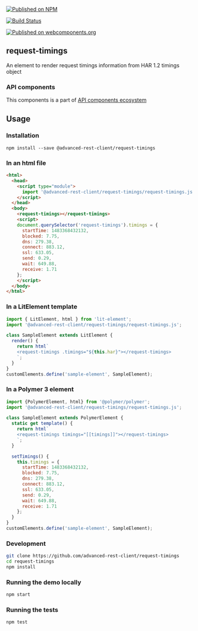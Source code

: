 [![Published on NPM](https://img.shields.io/npm/v/@advanced-rest-client/request-timings.svg)](https://www.npmjs.com/package/@advanced-rest-client/request-timings)

[![Build Status](https://travis-ci.org/advanced-rest-client/request-timings.svg?branch=stage)](https://travis-ci.org/advanced-rest-client/request-timings)

[![Published on webcomponents.org](https://img.shields.io/badge/webcomponents.org-published-blue.svg)](https://www.webcomponents.org/element/@advanced-rest-client/request-timings)

## request-timings

An element to render request timings information from HAR 1.2  timings object

### API components

This components is a part of [API components ecosystem](https://elements.advancedrestclient.com/)

## Usage

### Installation
```
npm install --save @advanced-rest-client/request-timings
```

### In an html file

```html
<html>
  <head>
    <script type="module">
      import '@advanced-rest-client/request-timings/request-timings.js';
    </script>
  </head>
  <body>
    <request-timings></request-timings>
    <script>
    document.querySelector('request-timings').timings = {
      startTime: 1483368432132,
      blocked: 7.75,
      dns: 279.38,
      connect: 883.12,
      ssl: 633.05,
      send: 0.29,
      wait: 649.88,
      receive: 1.71
    };
    </script>
  </body>
</html>
```

### In a LitElement template

```js
import { LitElement, html } from 'lit-element';
import '@advanced-rest-client/request-timings/request-timings.js';

class SampleElement extends LitElement {
  render() {
    return html`
    <request-timings .timings="${this.har}"></request-timings>
    `;
  }
}
customElements.define('sample-element', SampleElement);
```

### In a Polymer 3 element

```js
import {PolymerElement, html} from '@polymer/polymer';
import '@advanced-rest-client/request-timings/request-timings.js';

class SampleElement extends PolymerElement {
  static get template() {
    return html`
    <request-timings timings="[[timings]]"></request-timings>
    `;
  }

  setTimings() {
    this.timings = {
      startTime: 1483368432132,
      blocked: 7.75,
      dns: 279.38,
      connect: 883.12,
      ssl: 633.05,
      send: 0.29,
      wait: 649.88,
      receive: 1.71
    };
  }
}
customElements.define('sample-element', SampleElement);
```

### Development

```sh
git clone https://github.com/advanced-rest-client/request-timings
cd request-timings
npm install
```

### Running the demo locally

```sh
npm start
```

### Running the tests

```sh
npm test
```
